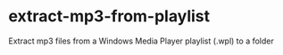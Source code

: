 extract-mp3-from-playlist
=========================

Extract mp3 files from a Windows Media Player playlist (.wpl) to a folder
